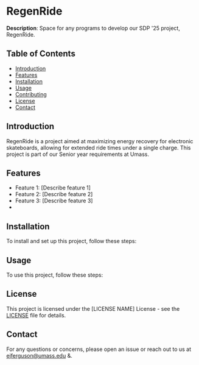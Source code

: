 # RegenRide

**Description**: Space for any programs to develop our SDP '25 project, RegenRide.

## Table of Contents
- [Introduction](#introduction)
- [Features](#features)
- [Installation](#installation)
- [Usage](#usage)
- [Contributing](#contributing)
- [License](#license)
- [Contact](#contact)

## Introduction
RegenRide is a project aimed at maximizing energy recovery for electronic skateboards, allowing for extended ride times under a single charge. 
This project is part of our Senior year requirements at Umass. 

## Features
- Feature 1: [Describe feature 1]
- Feature 2: [Describe feature 2]
- Feature 3: [Describe feature 3]
- 

## Installation
To install and set up this project, follow these steps:


## Usage
To use this project, follow these steps:

## License
This project is licensed under the [LICENSE NAME] License - see the [LICENSE](LICENSE) file for details.

## Contact
For any questions or concerns, please open an issue or reach out to us at ejferguson@umass.edu &.
